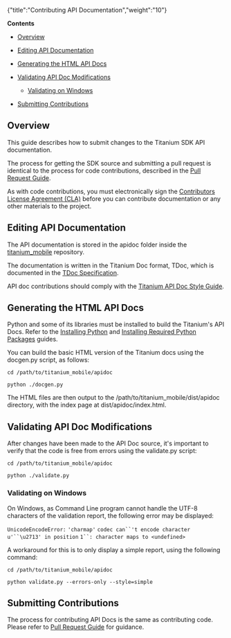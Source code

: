 {"title":"Contributing API Documentation","weight":"10"}

**Contents**

* [Overview](#overview)

* [Editing API Documentation](#editing-api-documentation)

* [Generating the HTML API Docs](#generating-the-html-api-docs)

* [Validating API Doc Modifications](#validating-api-doc-modifications)

    * [Validating on Windows](#validating-on-windows)

* [Submitting Contributions](#submitting-contributions)

## Overview

This guide describes how to submit changes to the Titanium SDK API documentation.

The process for getting the SDK source and submitting a pull request is identical to the process for code contributions, described in the [Pull Request Guide](/docs/appc/Titanium_SDK/Titanium_SDK_Guide/Contributing_to_Titanium/Platform_Development/Pull_Request_Guide/).

As with code contributions, you must electronically sign the [Contributors License Agreement (CLA)](http://developer.appcelerator.com/cla) before you can contribute documentation or any other materials to the project.

## Editing API Documentation

The API documentation is stored in the apidoc folder inside the [titanium\_mobile](https://github.com/appcelerator/titanium_mobile) repository.

The documentation is written in the Titanium Doc format, TDoc, which is documented in the [TDoc Specification](/docs/appc/Titanium_SDK/Titanium_SDK_Guide/Contributing_to_Titanium/Platform_Development/Specs/TDoc_Specification/).

API doc contributions should comply with the [Titanium API Doc Style Guide](/docs/appc/Titanium_SDK/Titanium_SDK_Guide/Contributing_to_Titanium/Documentation/Titanium_API_Doc_Style_Guide/).

## Generating the HTML API Docs

Python and some of its libraries must be installed to build the Titanium's API Docs. Refer to the [Installing Python](/docs/appc/Titanium_SDK/Titanium_SDK_Getting_Started/Installation_and_Configuration/Installing_Titanium_Advanced_Tools/Installing_Python/) and [Installing Required Python Packages](/docs/appc/Titanium_SDK/Titanium_SDK_Getting_Started/Installation_and_Configuration/Installing_Titanium_Advanced_Tools/Installing_Required_Python_Packages/) guides.

You can build the basic HTML version of the Titanium docs using the docgen.py script, as follows:

`cd /path/to/titanium_mobile/apidoc`

`python ./docgen.py`

The HTML files are then output to the /path/to/titanium\_mobile/dist/apidoc directory, with the index page at dist/apidoc/index.html.

## Validating API Doc Modifications

After changes have been made to the API Doc source, it's important to verify that the code is free from errors using the validate.py script:

`cd /path/to/titanium_mobile/apidoc`

`python ./validate.py`

### Validating on Windows

On Windows, as Command Line program cannot handle the UTF-8 characters of the validation report, the following error may be displayed:

`UnicodeEncodeError:` `'charmap'` `codec can``'t encode character u'``\u2713' in position` `1``: character maps to <undefined>`

A workaround for this is to only display a simple report, using the following command:

`cd /path/to/titanium_mobile/apidoc`

`python validate.py --errors-only --style=simple`

## Submitting Contributions

The process for contributing API Docs is the same as contributing code. Please refer to [Pull Request Guide](/docs/appc/Titanium_SDK/Titanium_SDK_Guide/Contributing_to_Titanium/Platform_Development/Pull_Request_Guide/) for guidance.
